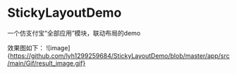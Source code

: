 # StickyLayoutDemo
一个仿支付宝“全部应用”模块，联动布局的demo

效果图如下：
![image]{https://github.com/lyh1299259684/StickyLayoutDemo/blob/master/app/src/main/Gif/result_image.gif}
